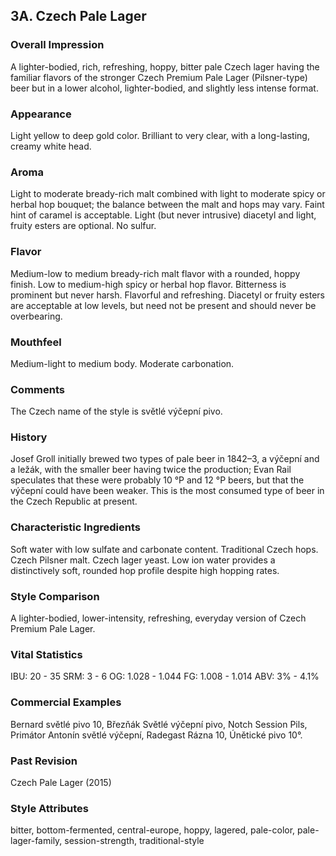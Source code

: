 ## 3A. Czech Pale Lager

### Overall Impression

A lighter-bodied, rich, refreshing, hoppy, bitter pale Czech lager having the familiar flavors of the stronger Czech Premium Pale Lager (Pilsner-type) beer but in a lower alcohol, lighter-bodied, and slightly less intense format.

### Appearance

Light yellow to deep gold color. Brilliant to very clear, with a long-lasting, creamy white head.

### Aroma

Light to moderate bready-rich malt combined with light to moderate spicy or herbal hop bouquet; the balance between the malt and hops may vary. Faint hint of caramel is acceptable. Light (but never intrusive) diacetyl and light, fruity esters are optional. No sulfur.

### Flavor

Medium-low to medium bready-rich malt flavor with a rounded, hoppy finish. Low to medium-high spicy or herbal hop flavor. Bitterness is prominent but never harsh. Flavorful and refreshing. Diacetyl or fruity esters are acceptable at low levels, but need not be present and should never be overbearing.

### Mouthfeel

Medium-light to medium body. Moderate carbonation.

### Comments

The Czech name of the style is světlé výčepní pivo.

### History

Josef Groll initially brewed two types of pale beer in 1842–3, a výčepní and a ležák, with the smaller beer having twice the production; Evan Rail speculates that these were probably 10 °P and 12 °P beers, but that the výčepní could have been weaker. This is the most consumed type of beer in the Czech Republic at present.

### Characteristic Ingredients

Soft water with low sulfate and carbonate content. Traditional Czech hops. Czech Pilsner malt. Czech lager yeast. Low ion water provides a distinctively soft, rounded hop profile despite high hopping rates.

### Style Comparison

A lighter-bodied, lower-intensity, refreshing, everyday version of Czech Premium Pale Lager.

### Vital Statistics

IBU: 20 - 35
SRM: 3 - 6
OG: 1.028 - 1.044
FG: 1.008 - 1.014
ABV: 3% - 4.1%

### Commercial Examples

Bernard světlé pivo 10, Březňák Světlé výčepní pivo, Notch Session Pils, Primátor Antonín světlé výčepní, Radegast Rázna 10, Únětické pivo 10°.

### Past Revision

Czech Pale Lager (2015)

### Style Attributes

bitter, bottom-fermented, central-europe, hoppy, lagered, pale-color, pale-lager-family, session-strength, traditional-style